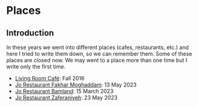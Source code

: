# Places

## Introduction

In these years we went into different places (cafes, restaurants, etc.) and here I tried to write them down, so we can remember them.
Some of these places are closed now. We may went to a place more than one time but I write only the first time.

- [Living Room Café](https://goo.gl/maps/3Ean34QrSEkVpw9k7): Fall 2016
- [Jo Restaurant Fakhar Moghaddam](https://goo.gl/maps/ADvTBXxPVo5mUf5n9): 13 May 2023
- [Jo Restaurant Bamland](https://goo.gl/maps/9wPokzwtH1bAL3Sc9): 15 March 2023
- [Jo Restaurant Zaferaniyeh](https://goo.gl/maps/2oBgfmU2qnyYo2Xy5): 23 May 2023

